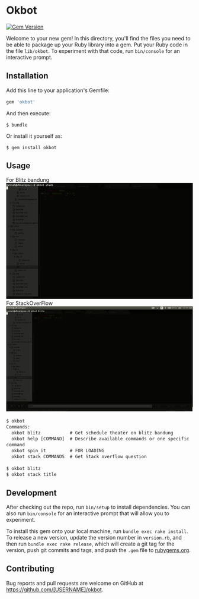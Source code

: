 # Okbot

[![Gem Version](https://badge.fury.io/rb/okbot.svg)](https://badge.fury.io/rb/okbot)

Welcome to your new gem! In this directory, you'll find the files you need to be able to package up your Ruby library into a gem. Put your Ruby code in the file `lib/okbot`. To experiment with that code, run `bin/console` for an interactive prompt.

## Installation

Add this line to your application's Gemfile:

```ruby
gem 'okbot'
```

And then execute:

    $ bundle

Or install it yourself as:

    $ gem install okbot

## Usage
For Blitz bandung
![](stack.gif)
For StackOverFlow
![](blitz.gif)

    $ okbot
    Commands:
      okbot blitz           # Get schedule theater on blitz bandung
      okbot help [COMMAND]  # Describe available commands or one specific command
      okbot spin_it         # FOR LOADING
      okbot stack COMMANDS  # Get Stack overflow question
    
    $ okbot blitz
    $ okbot stack title


## Development

After checking out the repo, run `bin/setup` to install dependencies. You can also run `bin/console` for an interactive prompt that will allow you to experiment.

To install this gem onto your local machine, run `bundle exec rake install`. To release a new version, update the version number in `version.rb`, and then run `bundle exec rake release`, which will create a git tag for the version, push git commits and tags, and push the `.gem` file to [rubygems.org](https://rubygems.org).

## Contributing

Bug reports and pull requests are welcome on GitHub at https://github.com/[USERNAME]/okbot.

